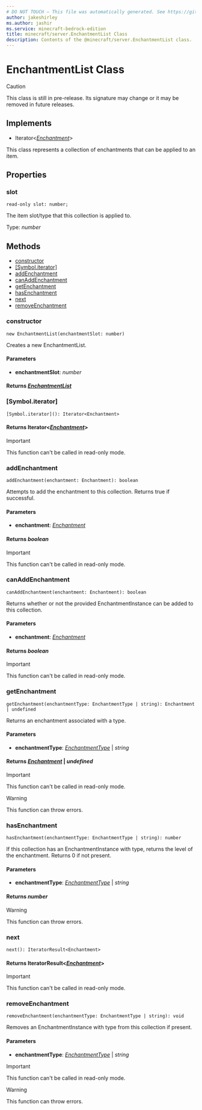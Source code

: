 ```yaml
---
# DO NOT TOUCH — This file was automatically generated. See https://github.com/mojang/minecraftapidocsgenerator to modify descriptions, examples, etc.
author: jakeshirley
ms.author: jashir
ms.service: minecraft-bedrock-edition
title: minecraft/server.EnchantmentList Class
description: Contents of the @minecraft/server.EnchantmentList class.
---
```

# EnchantmentList Class

> [!CAUTION]
> This class is still in pre-release.  Its signature may change or it may be removed in future releases.

## Implements
- Iterator&lt;[*Enchantment*](Enchantment.md)&gt;

This class represents a collection of enchantments that can be applied to an item.

## Properties

### **slot**
`read-only slot: number;`

The item slot/type that this collection is applied to.

Type: *number*

## Methods
- [constructor](#constructor)
- [[Symbol.iterator]](#[symbol.iterator])
- [addEnchantment](#addenchantment)
- [canAddEnchantment](#canaddenchantment)
- [getEnchantment](#getenchantment)
- [hasEnchantment](#hasenchantment)
- [next](#next)
- [removeEnchantment](#removeenchantment)

### **constructor**
`
new EnchantmentList(enchantmentSlot: number)
`

Creates a new EnchantmentList.

#### **Parameters**
- **enchantmentSlot**: *number*

#### **Returns** [*EnchantmentList*](EnchantmentList.md)

### **[Symbol.iterator]**
`
[Symbol.iterator](): Iterator<Enchantment>
`

#### **Returns** Iterator&lt;[*Enchantment*](Enchantment.md)&gt;

> [!IMPORTANT]
> This function can't be called in read-only mode.

### **addEnchantment**
`
addEnchantment(enchantment: Enchantment): boolean
`

Attempts to add the enchantment to this collection. Returns true if successful.

#### **Parameters**
- **enchantment**: [*Enchantment*](Enchantment.md)

#### **Returns** *boolean*

> [!IMPORTANT]
> This function can't be called in read-only mode.

### **canAddEnchantment**
`
canAddEnchantment(enchantment: Enchantment): boolean
`

Returns whether or not the provided EnchantmentInstance can be added to this collection.

#### **Parameters**
- **enchantment**: [*Enchantment*](Enchantment.md)

#### **Returns** *boolean*

> [!IMPORTANT]
> This function can't be called in read-only mode.

### **getEnchantment**
`
getEnchantment(enchantmentType: EnchantmentType | string): Enchantment | undefined
`

Returns an enchantment associated with a type.

#### **Parameters**
- **enchantmentType**: [*EnchantmentType*](EnchantmentType.md) | *string*

#### **Returns** [*Enchantment*](Enchantment.md) | *undefined*

> [!IMPORTANT]
> This function can't be called in read-only mode.

> [!WARNING]
> This function can throw errors.

### **hasEnchantment**
`
hasEnchantment(enchantmentType: EnchantmentType | string): number
`

If this collection has an EnchantmentInstance with type, returns the level of the enchantment. Returns 0 if not present.

#### **Parameters**
- **enchantmentType**: [*EnchantmentType*](EnchantmentType.md) | *string*

#### **Returns** *number*

> [!WARNING]
> This function can throw errors.

### **next**
`
next(): IteratorResult<Enchantment>
`

#### **Returns** IteratorResult&lt;[*Enchantment*](Enchantment.md)&gt;

> [!IMPORTANT]
> This function can't be called in read-only mode.

### **removeEnchantment**
`
removeEnchantment(enchantmentType: EnchantmentType | string): void
`

Removes an EnchantmentInstance with type from this collection if present.

#### **Parameters**
- **enchantmentType**: [*EnchantmentType*](EnchantmentType.md) | *string*

> [!IMPORTANT]
> This function can't be called in read-only mode.

> [!WARNING]
> This function can throw errors.
